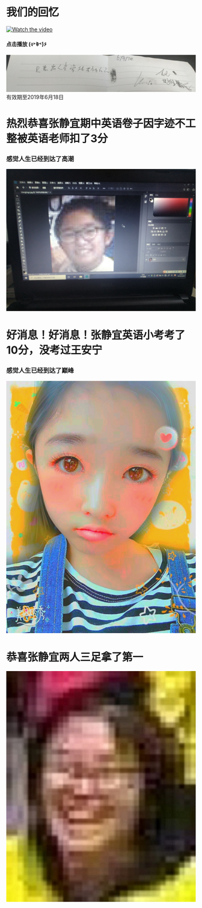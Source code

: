 # 我们的回忆
[![ Watch the video](https://raw.github.com/GabLeRoux/WebMole/master/ressources/WebMole_Youtube_Video.png)](1.mp4)
#### 点击播放 (ง˃̀ꄃ˂́)۶
![image](IMG_20190516_181704.jpg)
有效期至2019年6月18日

# 热烈恭喜张静宜期中英语卷子因字迹不工整被英语老师扣了3分
### 感觉人生已经到达了高潮

![image](3c0614f7450569e5.jpg)
# 好消息！好消息！张静宜英语小考考了10分，没考过王安宁
### 感觉人生已经到达了巅峰

![image](IMG_20190518_184904.jpg)
# 恭喜张静宜两人三足拿了第一

![image](ce50127af9fbdbf467cfbd2a545a0e0.jpg)
